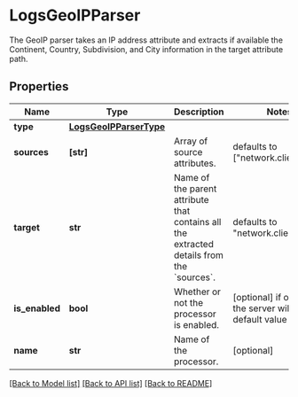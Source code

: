 # LogsGeoIPParser

The GeoIP parser takes an IP address attribute and extracts if available the Continent, Country, Subdivision, and City information in the target attribute path.

## Properties

| Name           | Type                                              | Description                                                                                        | Notes                                                                |
| -------------- | ------------------------------------------------- | -------------------------------------------------------------------------------------------------- | -------------------------------------------------------------------- |
| **type**       | [**LogsGeoIPParserType**](LogsGeoIPParserType.md) |                                                                                                    |
| **sources**    | **[str]**                                         | Array of source attributes.                                                                        | defaults to ["network.client.ip"]                                    |
| **target**     | **str**                                           | Name of the parent attribute that contains all the extracted details from the &#x60;sources&#x60;. | defaults to "network.client.geoip"                                   |
| **is_enabled** | **bool**                                          | Whether or not the processor is enabled.                                                           | [optional] if omitted the server will use the default value of False |
| **name**       | **str**                                           | Name of the processor.                                                                             | [optional]                                                           |

[[Back to Model list]](README.md#documentation-for-models) [[Back to API list]](README.md#documentation-for-api-endpoints) [[Back to README]](README.md)
